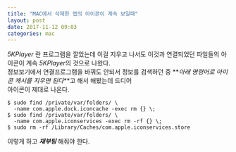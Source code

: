 ```yaml
---
title: "MAC에서 삭제한 앱의 아이콘이 계속 보일때"
layout: post
date: 2017-11-12 09:03
categories: mac
---
```

*5KPlayer* 란 프로그램을 깔았는데 이걸 지우고 나서도 이것과 연결되었던 파일들의 아이콘이 계속 *5KPlayer*의 것으로 나왔다.  
정보보기에서 연결프로그램을 바꿔도 안되서 정보를 검색하던 중 **_아래 명령어로 아이콘 캐시를 지우면 된다_**고 해서 해봤는데 드디어  
아이콘이 제대로 나온다.

```shell
$ sudo find /private/var/folders/ \
  -name com.apple.dock.iconcache -exec rm {} \;
$ sudo find /private/var/folders/ \
  -name com.apple.iconservices -exec rm -rf {} \;
$ sudo rm -rf /Library/Caches/com.apple.iconservices.store
```

이렇게 하고 **_재부팅_** 해줘야 한다.  

